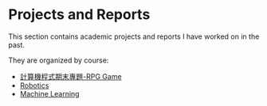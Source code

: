 # Projects and Reports
This section contains academic projects and reports I have worked on in the past.

They are organized by course:

- [計算機程式期末專題-RPG Game](./計算機程式期末專題-RPG%20Game)
- [Robotics](./Robotics)  
- [Machine Learning](./MachineLearning)  
